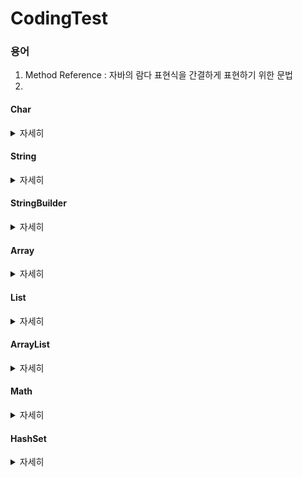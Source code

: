 # CodingTest

### 용어
1. Method Reference : 자바의 람다 표현식을 간결하게 표현하기 위한 문법
2. 

#### Char
<details>
  <summary>자세히</summary>

  1. Character.isUpperCase(char) : char이 대문자 여부 확인
  2. Character.isLowerCase(char) : char이 소문자 여부 확인
  3. Character.toUpperCase(char) : char의 대문자 반환
  4. Character.toLowerCase(char) : char의 소문자 반환
</details>


#### String
<details>
  <summary>자세히</summary>
  <span><b> 문자열 + int = 문자열</b></span>

  1. String replaceAll(): 두 번째 매개변수로 정규 표현식과 일치하는 모든 패턴을 대체.
  2. String replace(): 첫 번째 발견된 문자열만을 대체
  3. String toLowerCase() : 소문자로 변환
  4. String toUpperCase() : 대문자로 변환
  5. String concat(String) : 문자열 합치기
  6. String contains(String) : 포함하는지 여부 확인
  7. String substring(int) : 해당 인덱스부터 끝까지 자르기
  8. Char charAt() :문자열에서 특정 위치에 있는 문자를 반환
  9. String[] split() : 문자열을 특정 구분자를 기준으로 나누어 배열로 반환
  10. Boolean endsWith(string) : 문자열이 특정한 접미사로 끝나는지 여부 확인
  11. Boolean startsWith(string) : 문자열이 특정한 접두사로 시작하는지 여부 확인
  12. String trim() : 문자열의 앞과 뒤에서 공백을 제거
  13. String join(CharSequence delimiter, CharSequence... elements) : 문자열을 결합할 때 사용
</details>

#### StringBuilder
<details>
  <summary>자세히</summary>

  1. append(String) : 추가
  2. repeat(int) :현재 내용을 지정된 횟수만큼 반복하여 추가 -> string에서 사용 가능

</details>


#### Array
<details>
  <summary>자세히</summary>
  
  1. Arrays.copyOfRange([],int, int) : 범위를 지정해서 일부 요소만을 복사
  2. Arrays.copyOf([],int) : 처음부터 int까지를 복사
  3. System.arraycopy(Object src, int srcPos, Object dest, int destPos, int length) : 배열의 일부 또는 전체 요소를 다른 배열로 복사
       src: 복사할 배열(소스 배열)
       srcPos: 소스 배열에서 복사를 시작할 인덱스
       dest: 복사된 요소가 들어갈 대상 배열(목적지 배열)
       destPos: 대상 배열에서 복사를 시작할 인덱스
       length: 복사할 요소의 개수
 4. Boolean Arrays.equals([],[]) : 두 배열의 원소를 한번에 비교하여 boolean 값을 반환함

  
</details>

#### List
<details>
  <summary>자세히</summary>

  1. size() : List의 크기를 반환한다.
  2. indexOf(object) : List의 원소중 Object의 원소의 index를 반환
    
</details>


#### ArrayList
<details>
  <summary>자세히</summary>

  1. add() : 추가
  2. get(int) : 해당 index를 반환
  3. size() : ArrayList 크기 반환
  4. remove(int) : 
  
</details>


#### Math
<details>
  <summary>자세히</summary>

  1. int Min(int, int)
  2. int Max(int, int)
</details>


#### HashSet
<details>
  <summary>자세히</summary>

  1. 중복 허용 x, 순서 x, null 허용
  2. add(element) : 추가
  3. remover(element) : 삭제
  4. contains(element) : 존재 확인
  
</details>
  
